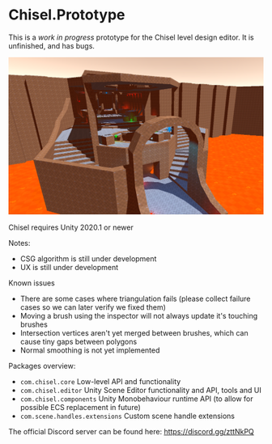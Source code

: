 # Chisel.Prototype

This is a *work in progress* prototype for the Chisel level design editor.
It is unfinished, and has bugs.

![Example](chisel_example.png)

Chisel requires Unity 2020.1 or newer

Notes:
- CSG algorithm is still under development
- UX is still under development

Known issues

* There are some cases where triangulation fails (please collect failure cases so we can later verify we fixed them)
* Moving a brush using the inspector will not always update it's touching brushes
* Intersection vertices aren't yet merged between brushes, which can cause tiny gaps between polygons
* Normal smoothing is not yet implemented

Packages overview:
* `com.chisel.core` Low-level API and functionality
* `com.chisel.editor` Unity Scene Editor functionality and API, tools and UI
* `com.chisel.components` Unity Monobehaviour runtime API (to allow for possible ECS replacement in future)
* `com.scene.handles.extensions` Custom scene handle extensions


The official Discord server can be found here: https://discord.gg/zttNkPQ
